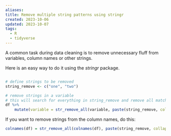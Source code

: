 ```yaml
---
aliases: 
title: Remove multiple string patterns using stringr
created: 2023-10-06
updated: 2023-10-07
tags:
  - R
  - tidyverse
---
```

A common task during data cleaning is to remove unnecessary fluff from variables, column names or other strings.

Here is an easy way to do it using the *stringr* package.

```r

# define strings to be removed
string_remove <- c("one", "two")

# remove strings in a variable
# this will search for everything in string_remove and remove all matches
df %>%
	mutate(variable = str_remove_all(variable, paste(string_remove, collapse = "|")))

```

If you want to remove strings from the column names, do this:

```r
colnames(df) = str_remove_all(colnames(df), paste(string_remove, collapse = "|"))
```